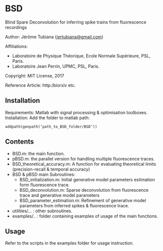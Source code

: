 # BSD
Blind Spare Deconvolution for inferring spike trains from fluorescence recordings


Author: Jérôme Tubiana (jertubiana@gmail.com)

Affiliations:  
- Laboratoire de Physique Théorique, Ecole Normale Supérieure, PSL, Paris.
-  Laboratoire Jean Perrin, UPMC, PSL, Paris.

Copyright: MIT License, 2017

Reference Article: http:/biorxiv etc.

## Installation

Requirements: Matlab with signal processing & optimisation toolboxes.
Installation: Add the folder to matlab path:

```
addpath(genpath(‘path_to_BSD_folder/BSD’))
```

## Contents
- BSD.m: the main function.
- pBSD.m: the parallel version for handling multiple fluorescence traces.
- BSD_theoretical_accuracy.m: A function for evaluating theoretical limits (precision-recall & temporal accuracy)
- BSD & pBSD main Subroutines:
    - BSD_initialization.m: Initial generative model parameters estimation form fluorescence trace.
    - BSD_deconvolution.m: Sparse deconvolution from fluorescence trace and generative model parameters
    - BSD_parameter_estimation.m: Refinement of generative model parameters from inferred spikes & fluorescence trace.
- utilities/… : other subroutines.
- examples/.. : folder containing examples of usage of the main functions.

## Usage
Refer to the scripts in the examples folder for usage instruction.
